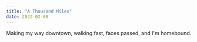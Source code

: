 ```yaml
---
title: "A Thousand Miles"
date: 2022-02-08
---
```



Making my way downtown,
walking fast,
faces passed,
and I'm homebound.

